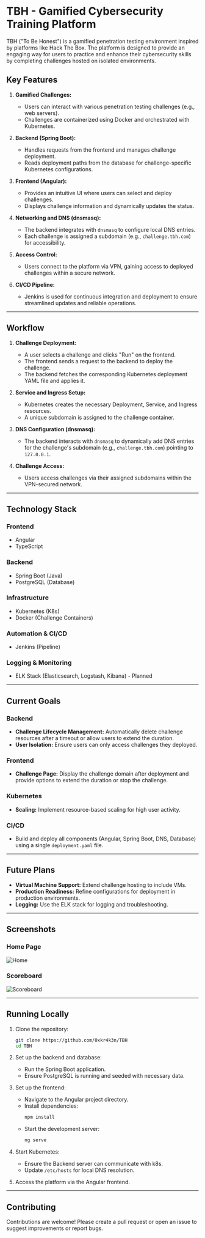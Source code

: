 # TBH - Gamified Cybersecurity Training Platform

TBH ("To Be Honest") is a gamified penetration testing environment inspired by platforms like Hack The Box. The platform is designed to provide an engaging way for users to practice and enhance their cybersecurity skills by completing challenges hosted on isolated environments.

## Key Features

1. **Gamified Challenges:**
    - Users can interact with various penetration testing challenges (e.g., web servers).
    - Challenges are containerized using Docker and orchestrated with Kubernetes.

2. **Backend (Spring Boot):**
    - Handles requests from the frontend and manages challenge deployment.
    - Reads deployment paths from the database for challenge-specific Kubernetes configurations.

3. **Frontend (Angular):**
    - Provides an intuitive UI where users can select and deploy challenges.
    - Displays challenge information and dynamically updates the status.

4. **Networking and DNS (dnsmasq):**
    - The backend integrates with `dnsmasq` to configure local DNS entries.
    - Each challenge is assigned a subdomain (e.g., `challenge.tbh.com`) for accessibility.
   
5. **Access Control:**
    - Users connect to the platform via VPN, gaining access to deployed challenges within a secure network.

6. **CI/CD Pipeline:**
    - Jenkins is used for continuous integration and deployment to ensure streamlined updates and reliable operations.

---

## Workflow

1. **Challenge Deployment:**
    - A user selects a challenge and clicks "Run" on the frontend.
    - The frontend sends a request to the backend to deploy the challenge.
    - The backend fetches the corresponding Kubernetes deployment YAML file and applies it.

2. **Service and Ingress Setup:**
    - Kubernetes creates the necessary Deployment, Service, and Ingress resources.
    - A unique subdomain is assigned to the challenge container.

3. **DNS Configuration (dnsmasq):**
    - The backend interacts with `dnsmasq` to dynamically add DNS entries for the challenge's subdomain (e.g., `challenge.tbh.com`) pointing to `127.0.0.1`.

4. **Challenge Access:**
    - Users access challenges via their assigned subdomains within the VPN-secured network.

---

## Technology Stack

### Frontend
- Angular
- TypeScript

### Backend
- Spring Boot (Java)
- PostgreSQL (Database)

### Infrastructure
- Kubernetes (K8s)
- Docker (Challenge Containers)

### Automation & CI/CD
- Jenkins (Pipeline)

### Logging & Monitoring
- ELK Stack (Elasticsearch, Logstash, Kibana) - Planned

---

## Current Goals

### Backend
- **Challenge Lifecycle Management:** Automatically delete challenge resources after a timeout or allow users to extend the duration.
- **User Isolation:** Ensure users can only access challenges they deployed.

### Frontend
- **Challenge Page:** Display the challenge domain after deployment and provide options to extend the duration or stop the challenge.

### Kubernetes
- **Scaling:** Implement resource-based scaling for high user activity.

### CI/CD
- Build and deploy all components (Angular, Spring Boot, DNS, Database) using a single `deployment.yaml` file.

---

## Future Plans
- **Virtual Machine Support:** Extend challenge hosting to include VMs.
- **Production Readiness:** Refine configurations for deployment in production environments.
- **Logging:** Use the ELK stack for logging and troubleshooting.

---

## Screenshots

### Home Page
![Home](images/home.png)

### Scoreboard
![Scoreboard](images/scoreboard.png)

---

## Running Locally

1. Clone the repository:
   ```bash
   git clone https://github.com/0xkr4k3n/TBH
   cd TBH
   ```

2. Set up the backend and database:
    - Run the Spring Boot application.
    - Ensure PostgreSQL is running and seeded with necessary data.

3. Set up the frontend:
    - Navigate to the Angular project directory.
    - Install dependencies:
      ```bash
      npm install
      ```
    - Start the development server:
      ```bash
      ng serve
      ```

4. Start Kubernetes:
    - Ensure the Backend server can communicate with k8s.
    - Update `/etc/hosts` for local DNS resolution.

5. Access the platform via the Angular frontend.

---

## Contributing

Contributions are welcome! Please create a pull request or open an issue to suggest improvements or report bugs.
